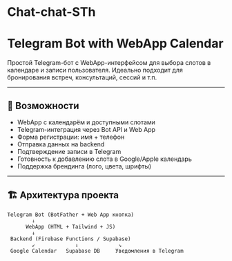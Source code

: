 # Chat-chat-STh
# Telegram Bot with WebApp Calendar

Простой Telegram-бот с WebApp-интерфейсом для выбора слотов в календаре и записи пользователя. Идеально подходит для бронирования встреч, консультаций, сессий и т.п.

---

## 🔧 Возможности

- WebApp с календарём и доступными слотами
- Telegram-интеграция через Bot API и Web App
- Форма регистрации: имя + телефон
- Отправка данных на backend
- Подтверждение записи в Telegram
- Готовность к добавлению слота в Google/Apple календарь
- Поддержка брендинга (лого, цвета, шрифты)

---

## 🏗️ Архитектура проекта

```plaintext
Telegram Bot (BotFather + Web App кнопка)
        ↓
      WebApp (HTML + Tailwind + JS)
        ↓
 Backend (Firebase Functions / Supabase)
        ↙             ↓             ↘
 Google Calendar   Supabase DB     Уведомления в Telegram
